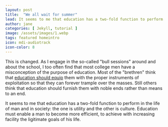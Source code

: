 ```yaml
---
layout: post
title:  "We all wait for summer"
lead: It seems to me that education has a two-fold function to perform in the life of man and in society the one is utility and the other is culture. Education must enable a man to become more efficient, to achieve with increasing facility the ligitimate goals of his life.
author: jane
categories: [ Jekyll, tutorial ]
image: /assets/images/1.webp
tags: featured homeintro
icon: mdi-audiotrack
icon-color: 8
---
```

This is changed. As I engage in the so-called "bull sessions" around and about the school, I too often find that most college men have a misconception of the purpose of education. Most of the "brethren" think that <a href="#">education should equip</a> them with the proper instruments of exploitation so that they can forever trample over the masses. Still others think that education should furnish them with noble ends rather than means to an end.

It seems to me that education has a two-fold function to perform in the life of man and in society: the one is utility and the other is culture. Education must enable a man to become more efficient, to achieve with increasing facility the ligitimate goals of his life.
